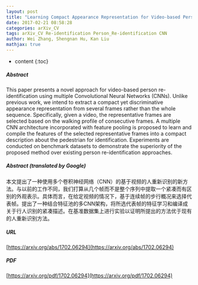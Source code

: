 ```yaml
---
layout: post
title: "Learning Compact Appearance Representation for Video-based Person Re-Identification"
date: 2017-02-21 08:58:28
categories: arXiv_CV
tags: arXiv_CV Re-identification Person_Re-identification CNN
author: Wei Zhang, Shengnan Hu, Kan Liu
mathjax: true
---
```


* content
{:toc}

##### Abstract
This paper presents a novel approach for video-based person re-identification using multiple Convolutional Neural Networks (CNNs). Unlike previous work, we intend to extract a compact yet discriminative appearance representation from several frames rather than the whole sequence. Specifically, given a video, the representative frames are selected based on the walking profile of consecutive frames. A multiple CNN architecture incorporated with feature pooling is proposed to learn and compile the features of the selected representative frames into a compact description about the pedestrian for identification. Experiments are conducted on benchmark datasets to demonstrate the superiority of the proposed method over existing person re-identification approaches.

##### Abstract (translated by Google)
本文提出了一种使用多个卷积神经网络（CNN）的基于视频的人重新识别的新方法。与以前的工作不同，我们打算从几个帧而不是整个序列中提取一个紧凑而有区别的外观表示。具体而言，在给定视频的情况下，基于连续帧的步行概况来选择代表帧。提出了一种结合特征池的多CNN架构，将所选代表帧的特征学习和编译成关于行人识别的紧凑描述。在基准数据集上进行实验以证明所提出的方法优于现有的人重新识别方法。

##### URL
[https://arxiv.org/abs/1702.06294](https://arxiv.org/abs/1702.06294)

##### PDF
[https://arxiv.org/pdf/1702.06294](https://arxiv.org/pdf/1702.06294)

